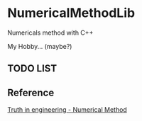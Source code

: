 # NumericalMethodLib
Numericals method with C++

My Hobby... (maybe?) 


## TODO LIST 

## Reference 
[Truth in engineering - Numerical Method](https://m.blog.naver.com/PostView.nhn?blogId=mykepzzang&logNo=220059471705&proxyReferer=https:%2F%2Fwww.google.com%2F)
